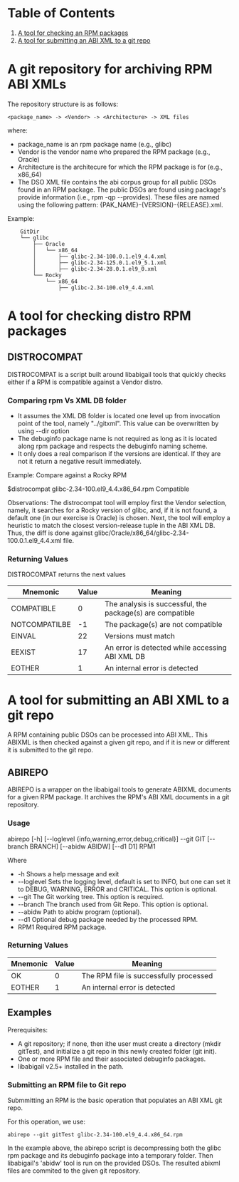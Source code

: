
# Table of Contents

1.  [A tool for checking an RPM packages](#distrocompat)
2.  [A tool for submitting an ABI XML to a git repo](#abirepo)

# A git repository for archiving RPM ABI XMLs

The repository structure is as follows:

    <package_name> -> <Vendor> -> <Architecture> -> XML files

where:

-   package_name is an rpm package name (e.g., glibc)
-   Vendor is the vendor name who prepared the RPM package (e.g., Oracle)
-   Architecture is the architecure for which the RPM package is for (e.g., x86_64)
-   The DSO XML file contains the abi corpus group for all public DSOs
    found in an RPM package. The public DSOs are found using package's
    provide information (i.e., rpm -qp --provides). These files are
    named using the following pattern:
    {PAK_NAME}-{VERSION}-{RELEASE}.xml.

Example:

```text
    GitDir
    └── glibc
        ├── Oracle
        │   └── x86_64
        │       ├── glibc-2.34-100.0.1.el9_4.4.xml
        │       ├── glibc-2.34-125.0.1.el9_5.1.xml
        │       ├── glibc-2.34-28.0.1.el9_0.xml
        └── Rocky
            └── x86_64
                ├── glibc-2.34-100.el9_4.4.xml
```

<a id="dsitrocompat"></a>
# A tool for checking distro RPM packages

## DISTROCOMPAT

DISTROCOMPAT is a script built around libabigail tools that
quickly checks either if a RPM is compatible against a Vendor distro.

### Comparing rpm Vs XML DB folder

- It assumes the XML DB folder is located one level up from invocation
 point of the tool, namely "../gitxml". This value can be overwritten
 by using --dir <newFolder> option
- The debuginfo package name is not required as long as it is located
 along rpm package and respects the debuginfo naming scheme.
- It only does a real comparison if the versions are identical. If
 they are not it return a negative result immediately.

Example: Compare against a Rocky RPM

$distrocompat glibc-2.34-100.el9_4.4.x86_64.rpm
Compatible

Observations: The distrocompat tool will employ first the Vendor
 selection, namely, it searches for a Rocky version of glibc, and, if
 it is not found, a default one (in our exercise is Oracle) is chosen.
 Next, the tool will employ a heuristic to match the closest
 version-release tuple in the ABI XML DB. Thus, the diff is done
 against glibc/Oracle/x86_64/glibc-2.34-100.0.1.el9_4.4.xml file.

### Returning Values

DISTROCOMPAT returns the next values

| Mnemonic | Value | Meaning |
|----------|-------|---------|
| COMPATIBLE | 0 | The analysis is successful, the package(s) are compatible |
| NOTCOMPATILBE| -1 | The package(s) are not compatible |
| EINVAL | 22 | Versions must match |
| EEXIST | 17 | An error is detected while accessing ABI XML DB |
| EOTHER  | 1  | An internal error is detected |

<a id="abirepo"></a>

# A tool for submitting an ABI XML to a git repo

A RPM containing public DSOs can be processed into ABI XML. This
 ABIXML is then checked against a given git repo, and if it is new or
 different it is submitted to the git repo.

## ABIREPO

ABIREPO is a wrapper on the libabigail tools to generate ABIXML
documents for a given RPM package. It archives the RPM's ABI XML
documents in a git repository.

### Usage

abirepo [-h] [--loglevel {info,warning,error,debug,critical}] --git GIT [--branch BRANCH]
        [--abidw ABIDW] [--d1 D1]
        RPM1

Where

-   -h Shows a help message and exit
-   --loglevel Sets the logging level, default is set to INFO, but one
    can set it to DEBUG, WARNING, ERROR and CRITICAL. This option is optional.
-   --git The Git working tree. This option is required.
-   --branch The branch used from Git Repo. This option is optional.
-   --abidw Path to abidw program (optional).
-   --d1 Optional debug package needed by the processed RPM.
-   RPM1 Required RPM package.

### Returning Values

| Mnemonic | Value | Meaning |
|----------|-------|---------|
| OK | 0 | The RPM file is successfully processed |
| EOTHER  | 1  | An internal error is detected |

## Examples

Prerequisites:

-   A git repository; if none, then ithe user must create a
    directory (mkdir gitTest), and initialize a git repo in
    this newly created folder (git init).
-   One or more RPM file and their associated debuginfo packages.
-   libabigail v2.5+ installed in the path.

### Submitting an RPM file to Git repo

Submmitting an RPM is the basic operation that populates an ABI XML git repo.

For this operation, we use:

    abirepo --git gitTest glibc-2.34-100.el9_4.4.x86_64.rpm

In the example above, the abirepo script is decompressing both
the glibc rpm package and its debuginfo package into a temporary
folder. Then libabigail's 'abidw' tool is run on the provided DSOs.
The resulted abixml files are commited to the given git repository.

